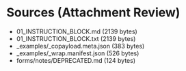 # Sources (Attachment Review)
- 01_INSTRUCTION_BLOCK.md (2139 bytes)
- 01_INSTRUCTION_BLOCK.txt (2139 bytes)
- _examples/_copayload.meta.json (383 bytes)
- _examples/_wrap.manifest.json (526 bytes)
- forms/notes/DEPRECATED.md (124 bytes)
